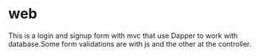 # web
This is a login and signup form with mvc that use Dapper to work with database.Some form validations are with js and the other 
at the controller.
